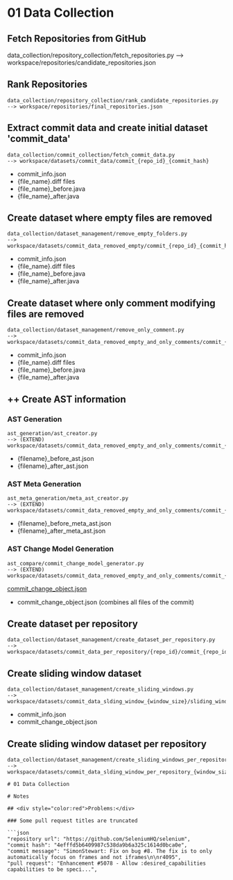 # 01 Data Collection

## Fetch Repositories from GitHub

data_collection/repository_collection/fetch_repositories.py
--> workspace/repositories/candidate_repositories.json

## Rank Repositories

```
data_collection/repository_collection/rank_candidate_repositories.py
--> workspace/repositories/final_repositories.json
```

## Extract commit data and create initial dataset 'commit_data'

```
data_collection/commit_collection/fetch_commit_data.py
--> workspace/datasets/commit_data/commit_{repo_id}_{commit_hash}
```

- commit_info.json
- {file_name}.diff files
- {file_name}_before.java
- {file_name}_after.java

## Create dataset where empty files are removed

```
data_collection/dataset_management/remove_empty_folders.py
--> workspace/datasets/commit_data_removed_empty/commit_{repo_id}_{commit_hash}
```

- commit_info.json
- {file_name}.diff files
- {file_name}_before.java
- {file_name}_after.java

## Create dataset where only comment modifying files are removed

```
data_collection/dataset_management/remove_only_comment.py
--> workspace/datasets/commit_data_removed_empty_and_only_comments/commit_{repo_id}_{commit_hash}
```

- commit_info.json
- {file_name}.diff files
- {file_name}_before.java
- {file_name}_after.java

## ++ Create AST information

### AST Generation

```
ast_generation/ast_creator.py
--> (EXTEND) workspace/datasets/commit_data_removed_empty_and_only_comments/commit_{repo_id}_{commit_hash}
```

- {filename}_before_ast.json
- {filename}_after_ast.json

### AST Meta Generation

```
ast_meta_generation/meta_ast_creator.py
--> (EXTEND) workspace/datasets/commit_data_removed_empty_and_only_comments/commit_{repo_id}_{commit_hash}
```

- {filename}_before_meta_ast.json
- {filename}_after_meta_ast.json

### AST Change Model Generation

```
ast_compare/commit_change_model_generator.py
--> (EXTEND) workspace/datasets/commit_data_removed_empty_and_only_comments/commit_{repo_id}_{commit_hash}
```

[commit_change_object.json](workspace%2Fdatasets%2Fcommit_data_removed_empty_and_only_comments%2Fcommit_0_2aa9e78dddb410b48f6d06c3ea6de1b8f6db4ffc%2Fcommit_change_object.json)

- commit_change_object.json (combines all files of the commit)

## Create dataset per repository

```
data_collection/dataset_management/create_dataset_per_repository.py
--> workspace/datasets/commit_data_per_repository/{repo_id}/commit_{repo_id}_{commit_hash}
```

## Create sliding window dataset

```
data_collection/dataset_management/create_sliding_windows.py
--> workspace/datasets/commit_data_slding_window_{window_size}/sliding_window_{window_id}/commit_{repo_id}_{commit_hash}
```

- commit_info.json
- commit_change_object.json

## Create sliding window dataset per repository

```
data_collection/dataset_management/create_sliding_windows_per_repository.py
--> workspace/datasets/commit_data_slding_window_per_repository_{window_size}/{repo_id}/sliding_window_{window_id}/commit_{repo_id}_{commit_hash}```

# 01 Data Collection

# Notes

## <div style="color:red">Problems:</div>

### Some pull request titles are truncated

```json
"repository url": "https://github.com/SeleniumHQ/selenium",
"commit hash": "4efffd5b6409987c538da9b6a325c1614d0bca0e",
"commit message": "SimonStewart: Fix on bug #8. The fix is to only automatically focus on frames and not iframes\n\nr4095",
"pull request": "Enhancement #5078 - Allow :desired_capabilities capabilities to be speci...",
```